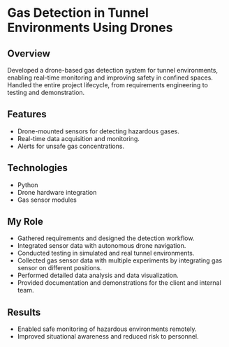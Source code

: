 # Gas Detection in Tunnel Environments Using Drones

## Overview
Developed a drone-based gas detection system for tunnel environments, enabling real-time monitoring and improving safety in confined spaces.  
Handled the entire project lifecycle, from requirements engineering to testing and demonstration.

## Features
- Drone-mounted sensors for detecting hazardous gases.  
- Real-time data acquisition and monitoring.  
- Alerts for unsafe gas concentrations.  

## Technologies
- Python   
- Drone hardware integration  
- Gas sensor modules 

## My Role
- Gathered requirements and designed the detection workflow.  
- Integrated sensor data with autonomous drone navigation.  
- Conducted testing in simulated and real tunnel environments.
- Collected gas sensor data with multiple experiments by integrating gas sensor on different positions.
- Performed detailed data analysis and data visualization.
- Provided documentation and demonstrations for the client and internal team.  

## Results
- Enabled safe monitoring of hazardous environments remotely.  
- Improved situational awareness and reduced risk to personnel.
